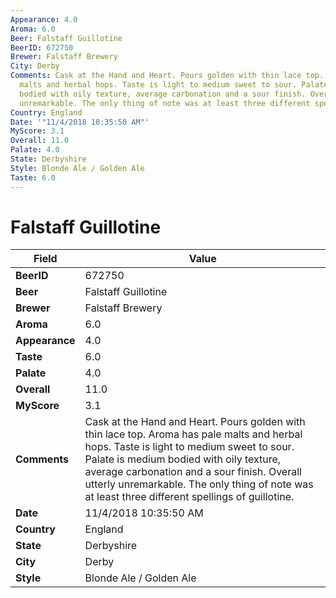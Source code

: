 ```yaml
---
Appearance: 4.0
Aroma: 6.0
Beer: Falstaff Guillotine
BeerID: 672750
Brewer: Falstaff Brewery
City: Derby
Comments: Cask at the Hand and Heart. Pours golden with thin lace top. Aroma has pale
  malts and herbal hops. Taste is light to medium sweet to sour. Palate is medium
  bodied with oily texture, average carbonation and a sour finish. Overall utterly
  unremarkable. The only thing of note was at least three different spellings of guillotine.
Country: England
Date: '"11/4/2018 10:35:50 AM"'
MyScore: 3.1
Overall: 11.0
Palate: 4.0
State: Derbyshire
Style: Blonde Ale / Golden Ale
Taste: 6.0
---
```


# Falstaff Guillotine

| Field         | Value |
|---------------|-------|
| **BeerID** | 672750 |
| **Beer** | Falstaff Guillotine |
| **Brewer** | Falstaff Brewery |
| **Aroma** | 6.0 |
| **Appearance** | 4.0 |
| **Taste** | 6.0 |
| **Palate** | 4.0 |
| **Overall** | 11.0 |
| **MyScore** | 3.1 |
| **Comments** | Cask at the Hand and Heart. Pours golden with thin lace top. Aroma has pale malts and herbal hops. Taste is light to medium sweet to sour. Palate is medium bodied with oily texture, average carbonation and a sour finish. Overall utterly unremarkable. The only thing of note was at least three different spellings of guillotine. |
| **Date** | 11/4/2018 10:35:50 AM |
| **Country** | England |
| **State** | Derbyshire |
| **City** | Derby |
| **Style** | Blonde Ale / Golden Ale |
